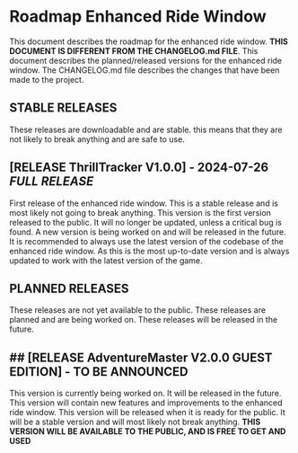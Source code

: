 # Roadmap Enhanced Ride Window
This document describes the roadmap for the enhanced ride window.
**THIS DOCUMENT IS DIFFERENT FROM THE CHANGELOG.md FILE**. This document describes the planned/released versions for the enhanced ride window. 
The CHANGELOG.md file describes the changes that have been made to the project.

## **STABLE RELEASES**

These releases are downloadable and are stable. this means that they are not likely to break anything and are safe to use.


## [RELEASE ThrillTracker V1.0.0] - 2024-07-26 ***FULL RELEASE***
First release of the enhanced ride window. This is a stable release and is most likely not going to break anything.
This version is the first version released to the public.
It will no longer be updated, unless a critical bug is found. A new version is being worked on and will be released in the future.
It is recommended to always use the latest version of the codebase of the enhanced ride window. As this is the most up-to-date version and is always updated to work with the latest version of the game.

## **PLANNED RELEASES**

These releases are not yet available to the public. These releases are planned and are being worked on. These releases will be released in the future.

## ## [RELEASE AdventureMaster V2.0.0 GUEST EDITION] - TO BE ANNOUNCED
This version is currently being worked on. It will be released in the future.
This version will contain new features and improvements to the enhanced ride window.
This version will be released when it is ready for the public.
It will be a stable version and will most likely not break anything.
**THIS VERSION WILL BE AVAILABLE TO THE PUBLIC, AND IS FREE TO GET AND USED**
